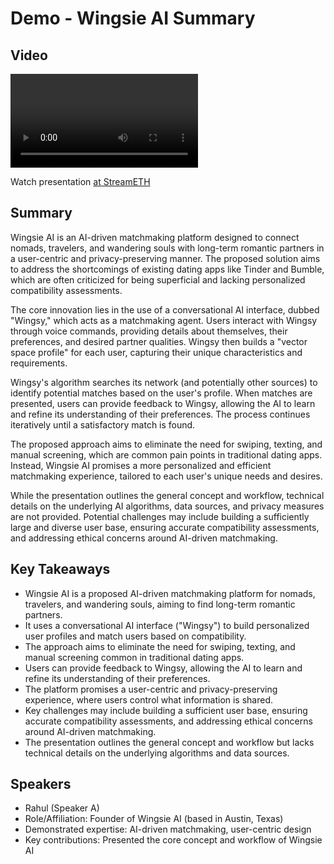 # Demo - Wingsie AI Summary

## Video
<video id="video" controls></video>
<script src="https://vod-cdn.lp-playback.studio/raw/jxf4iblf6wlsyor6526t4tcmtmqa/catalyst-vod-com/hls/33f6yq4311rhueal/index.m3u8"></script>
<script>
  var video = document.getElementById('video');
  var videoSrc = 'https://vod-cdn.lp-playback.studio/raw/jxf4iblf6wlsyor6526t4tcmtmqa/catalyst-vod-com/hls/33f6yq4311rhueal/index.m3u8';
  if (Hls.isSupported()) {
    var hls = new Hls();
    hls.loadSource(videoSrc);
    hls.attachMedia(video);
  }
  else if (video.canPlayType('application/vnd.apple.mpegurl')) {
    video.src = videoSrc;
  }
</script>

Watch presentation [at StreamETH](https://streameth.org/edge_city/watch?session=670ca6052f3849fecfbb5150)

## Summary
Wingsie AI is an AI-driven matchmaking platform designed to connect nomads, travelers, and wandering souls with long-term romantic partners in a user-centric and privacy-preserving manner. The proposed solution aims to address the shortcomings of existing dating apps like Tinder and Bumble, which are often criticized for being superficial and lacking personalized compatibility assessments.

The core innovation lies in the use of a conversational AI interface, dubbed "Wingsy," which acts as a matchmaking agent. Users interact with Wingsy through voice commands, providing details about themselves, their preferences, and desired partner qualities. Wingsy then builds a "vector space profile" for each user, capturing their unique characteristics and requirements.

Wingsy's algorithm searches its network (and potentially other sources) to identify potential matches based on the user's profile. When matches are presented, users can provide feedback to Wingsy, allowing the AI to learn and refine its understanding of their preferences. The process continues iteratively until a satisfactory match is found.

The proposed approach aims to eliminate the need for swiping, texting, and manual screening, which are common pain points in traditional dating apps. Instead, Wingsie AI promises a more personalized and efficient matchmaking experience, tailored to each user's unique needs and desires.

While the presentation outlines the general concept and workflow, technical details on the underlying AI algorithms, data sources, and privacy measures are not provided. Potential challenges may include building a sufficiently large and diverse user base, ensuring accurate compatibility assessments, and addressing ethical concerns around AI-driven matchmaking.

## Key Takeaways
- Wingsie AI is a proposed AI-driven matchmaking platform for nomads, travelers, and wandering souls, aiming to find long-term romantic partners.
- It uses a conversational AI interface ("Wingsy") to build personalized user profiles and match users based on compatibility.
- The approach aims to eliminate the need for swiping, texting, and manual screening common in traditional dating apps.
- Users can provide feedback to Wingsy, allowing the AI to learn and refine its understanding of their preferences.
- The platform promises a user-centric and privacy-preserving experience, where users control what information is shared.
- Key challenges may include building a sufficient user base, ensuring accurate compatibility assessments, and addressing ethical concerns around AI-driven matchmaking.
- The presentation outlines the general concept and workflow but lacks technical details on the underlying algorithms and data sources.

## Speakers
- Rahul (Speaker A)
- Role/Affiliation: Founder of Wingsie AI (based in Austin, Texas)
- Demonstrated expertise: AI-driven matchmaking, user-centric design
- Key contributions: Presented the core concept and workflow of Wingsie AI

